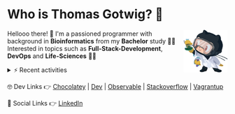 # Who is Thomas Gotwig? 🤔

<img src="assets/octocat.webp" width="20%" align="right">

Hellooo there! 👋 I'm a passioned programmer with background in **Bioinformatics** from my **Bachelor** study 👨‍🎓 Interested in topics such as **Full-Stack-Development**, **DevOps** and **Life-Sciences** 🧑‍💻

<details>
  <summary>⚡️ Recent activities</summary>
  
  <!--START_SECTION:activity-->
1. ❗ Opened issue [#15438](https://github.com/tailscale/tailscale/issues/15438) in [tailscale/tailscale](https://github.com/tailscale/tailscale)
2. ❗ Opened issue [#9294](https://github.com/excalidraw/excalidraw/issues/9294) in [excalidraw/excalidraw](https://github.com/excalidraw/excalidraw)
3. 🔒 Closed issue [#7](https://github.com/tgotwig/ubuntu/issues/7) in [tgotwig/ubuntu](https://github.com/tgotwig/ubuntu)
4. 🔒 Closed issue [#6](https://github.com/tgotwig/ubuntu/issues/6) in [tgotwig/ubuntu](https://github.com/tgotwig/ubuntu)
5. 🔒 Closed issue [#5](https://github.com/tgotwig/ubuntu/issues/5) in [tgotwig/ubuntu](https://github.com/tgotwig/ubuntu)
  <!--END_SECTION:activity-->
</details>

🤓 Dev Links 👉 [Chocolatey](https://community.chocolatey.org/profiles/tgotwig) | [Dev](https://dev.to/tgotwig) | [Observable](https://observablehq.com/@tgotwig?tab=profile) | [Stackoverflow](https://stackoverflow.com/users/6244047/thomas-gotwig?tab=profile) | [Vagrantup](https://app.vagrantup.com/tomisia)

🍻 Social Links 👉 [LinkedIn](https://www.linkedin.com/in/tgotwig)
